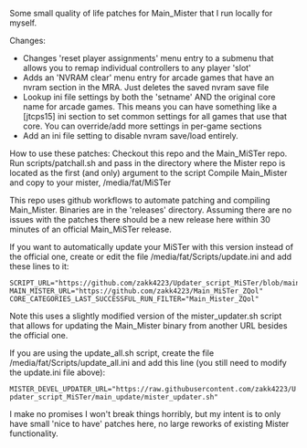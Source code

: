Some small quality of life patches for Main_Mister that I run locally for myself.

Changes:
* Changes 'reset player assignments' menu entry to a submenu that allows you to remap individual controllers to any player 'slot'
* Adds an 'NVRAM clear' menu entry for arcade games that have an nvram section in the MRA. Just deletes the saved nvram save file
* Lookup ini file settings by both the 'setname' AND the original core name for arcade games. This means you can have something like a [jtcps15] ini section to set common settings for all games that use that core. You can override/add more settings in per-game sections
* Add an ini file setting to disable nvram save/load entirely.

How to use these patches:
Checkout this repo and the Main_MiSTer repo. Run scripts/patchall.sh and pass in the directory where the Mister repo is located as the first (and only) argument to the script
Compile Main_Mister and copy to your mister, /media/fat/MiSTer

This repo uses github workflows to automate patching and compiling Main_Mister. Binaries are in the 'releases' directory. Assuming there are no issues with the patches there should be a new release here within 30 minutes of an official Main_MiSTer release.

If you want to automatically update your MiSTer with this version instead of the official one, create or edit the file /media/fat/Scripts/update.ini and add these lines to it:
```
SCRIPT_URL="https://github.com/zakk4223/Updater_script_MiSTer/blob/main_update/mister_updater.sh"
MAIN_MISTER_URL="https://github.com/zakk4223/Main_MiSTer_ZQol"
CORE_CATEGORIES_LAST_SUCCESSFUL_RUN_FILTER="Main_Mister_ZQol"
```
Note this uses a slightly modified version of the mister_updater.sh script that allows for updating the Main_Mister binary from another URL besides the official one.

If you are using the update_all.sh script, create the file /media/fat/Scripts/update_all.ini and add this line (you still need to modify the update.ini file above):

```MISTER_DEVEL_UPDATER_URL="https://raw.githubusercontent.com/zakk4223/Updater_script_MiSTer/main_update/mister_updater.sh"```

I make no promises I won't break things horribly, but my intent is to only have small 'nice to have' patches here, no large reworks of existing Mister functionality.


